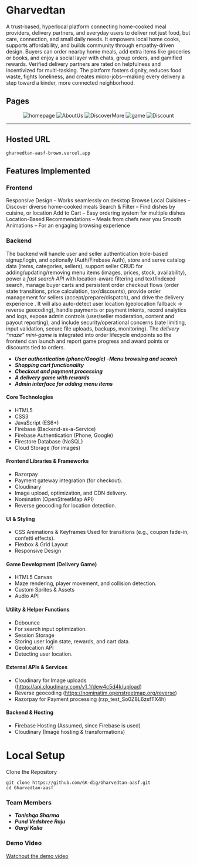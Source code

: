 # Gharvedtan

A trust-based, hyperlocal platform connecting home-cooked meal providers, 
delivery partners, and everyday users to deliver not just food, but care, 
connection, and small daily needs. It empowers local home cooks, supports 
affordability, and builds community through empathy-driven design. Buyers can 
order nearby home meals, add extra items like groceries or books, and enjoy a 
social layer with chats, group orders, and gamified rewards. Verified delivery 
partners are rated on helpfulness and incentivized for multi-tasking. The platform 
fosters dignity, reduces food waste, fights loneliness, and creates 
micro-jobs—making every delivery a step toward a kinder, more connected 
neighborhood.


##  Pages

<p align="center">
  <img src="images/homepage.png" alt="homepage">
  <img src="images/aboutus.png" alt="AboutUs" >
  <img src="images/discovermore.png" alt="DiscoverMore">
  <img src="images/game.png" alt="game">
  <img src="images/discount.png" alt="Discount">
</p>


---
## Hosted URL 
```
gharvedtan-aasf-brown.vercel.app
```

## Features Implemented 
### **Frontend**
Responsive Design – Works seamlessly on desktop
 Browse Local Cuisines – Discover diverse home-cooked meals
 Search & Filter – Find dishes by cuisine, or location
 Add to Cart – Easy ordering system for multiple dishes
 Location-Based Recommendations – Meals from chefs near you
 Smooth Animations – For an engaging browsing experience
### **Backend** 
The backend will handle user and seller authentication (role-based signup/login, and optionally (Auth/Firebase Auth), store and 
serve catalog data (items, categories, sellers), support seller CRUD for 
adding/updating/removing menu items (images, prices, stock, availability), power 
a *fast search API* with location-aware filtering and text/indexed search, manage 
buyer carts and persistent order checkout flows (order state transitions, price 
calculation, tax/discounts), provide order management for sellers 
(accept/prepare/dispatch), and drive the delivery experience . It will also auto-detect user location 
(geolocation fallback → reverse geocoding), handle payments or payment 
intents, record analytics and logs, expose admin controls (user/seller moderation, 
content and payout reporting), and include security/operational concerns (rate 
limiting, input validation, secure file uploads, backups, monitoring). The *delivery 
“maze” mini-game* is integrated into order lifecycle endpoints so the frontend can 
launch and report game progress and award points or discounts tied to orders. 
- ***User authentication (phone/Google)***
 -***Menu browsing and search***
- ***Shopping cart functionality*** 
- ***Checkout and payment processing***
- ***A delivery game with rewards*** 
- ***Admin interface for adding menu items*** 

#### Core Technologies 
- HTML5 
- CSS3 
- JavaScript (ES6+) 
- Firebase (Backend-as-a-Service) 
- Firebase Authentication (Phone, Google) 
- Firestore Database (NoSQL) 
- Cloud Storage (for images)
  
#### Frontend Libraries & Frameworks 
- Razorpay 
- Payment gateway integration (for checkout). 
- Cloudinary 
- Image upload, optimization, and CDN delivery. 
- Nominatim (OpenStreetMap API) 
- Reverse geocoding for location detection.

#### UI & Styling 
- CSS Animations & Keyframes 
Used for transitions (e.g., coupon fade-in, confetti effects). 
- Flexbox & Grid Layout 
- Responsive Design
  
#### Game Development (Delivery Game) 
- HTML5 Canvas 
- Maze rendering, player movement, and collision detection. 
- Custom Sprites & Assets 
- Audio API 
  
#### Utility & Helper Functions 
- Debounce 
- For search input optimization. 
- Session Storage 
- Storing user login state, rewards, and cart data. 
- Geolocation API 
- Detecting user location.
  
#### External APIs & Services 
- Cloudinary for Image uploads 
(https://api.cloudinary.com/v1_1/dew4c5d4k/upload) 
- Reverse geocoding 
(https://nominatim.openstreetmap.org/reverse) 
- Razorpay for Payment processing (rzp_test_So0Z8L6zsfTX4h)
  
#### Backend & Hosting 
- Firebase Hosting (Assumed, since Firebase is used) 
- Cloudinary (Image hosting & transformations) 

# Local Setup
Clone the Repository 
```
git clone https://github.com/GK-dig/Gharvedtan-aasf.git 
cd Gharvedtan-aasf
```

### Team Members 
- ***Tanishqa Sharma***  
- ***Pund Vedshree Raju***
- ***Gargi Kalia***
  
### Demo Video 
[Watchout the demo video  ](https://drive.google.com/file/d/1EzjH_UuTbMbYN_eN7KMJxCkYZTAIuih3/view?usp=drive_link)
